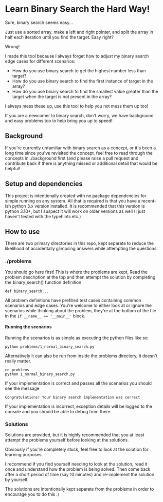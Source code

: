 # Learn Binary Search the Hard Way!

Sure, binary search seems easy...

Just use a sorted array, make a left and right pointer, and split the array in half each iteration until you find the target. Easy right?

Wrong!

I made this tool because I always forget how to adjust my binary search edge cases for different scenarios:

- How do you use binary search to get the highest number less than target?
- How do you use binary search to find the first instance of target in the array?
- How do you use binary search to find the smallest value greater than the target when the target is not present in the array?

I always mess these up, use this tool to help you not mess them up too!

If you are a newcomer to binary search, don't worry, we have background and easy problems too to help bring you up to speed!

## Background
If you're currently unfamiliar with binary search as a concept, or it's been a long time since you've revisited the concept, feel free to read through the concepts in ./background first (and please raise a pull request and contribute back if there is anything missed or additional detail that would be helpful!

## Setup and dependencies
This project is intentionally created with no package dependencies for simple running on any system. All that is required is that you have a recent-ish python 3.x version installed. It is recommended that this version is python 3.10+, but I suspect it will work on older versions as well (I just haven't tested with the typehints etc.)

## How to use

There are two primary directories in this repo, kept separate to reduce the likelihood of accidentally glimpsing answers while attempting the questions.

### ./problems
You should go here first! This is where the problems are kept, Read the problem description at the top and then attempt the solution by completing the binary_search() function definition

```
def binary_search...
```

All problem definitions have prefilled test cases containing common scenarios and edge cases. You're welcome to either look at or ignore the scenarios while thinking about the problem, they're at the bottom of the file in the ```if __name__ == '__main__'``` block.

#### Running the scenarios

Running the scenarios is as simple as executing the python files like so:

```
python problems/1_normal_binary_search.py
```
Alternatively it can also be run from inside the problems directory, it doesn't really matter.

```
cd problems
python 1_normal_binary_search.py
```
If your implementation is correct and passes all the scenarios you should see the message

```
Congratulations! Your binary search implementation was correct
```

If your implementation is incorrect, exception details will be logged to the console and you should be able to debug from there.


### Solutions

Solutions are provided, but it is highly recommended that you at least attempt the problems yourself before looking at the solutions.

Obviously if you're completely stuck, feel free to look at the solution for learning purposes.

I recommend if you find yourself needing to look at the solution, read it once and understand how the problem is being solved. Then come back after a short period of time (say 10 minutes) and re-implement the solution by yourself.

The solutions are intentionally kept separate from the problems in order to encourage you to do this :)


